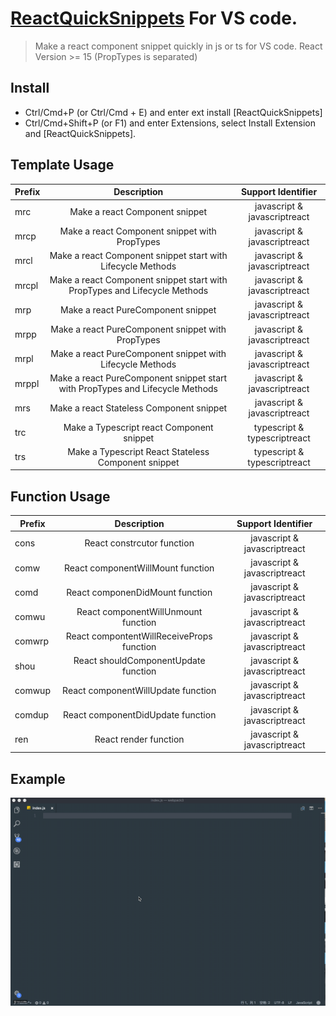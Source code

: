 # [ReactQuickSnippets](https://marketplace.visualstudio.com/items?itemName=Cecil.RQS#overview) For VS code.

> Make a react component snippet quickly in js or ts for VS code.
> React Version >= 15 (PropTypes is separated)

## Install

* Ctrl/Cmd+P (or Ctrl/Cmd + E) and enter ext install [ReactQuickSnippets]
* Ctrl/Cmd+Shift+P (or F1) and enter Extensions, select Install Extension and [ReactQuickSnippets].

## Template Usage

| Prefix |                                  Description                                  |      Support Identifier      |
| ------ | :---------------------------------------------------------------------------: | :--------------------------: |
| mrc    |                        Make a react Component snippet                         | javascript & javascriptreact |
| mrcp   |                 Make a react Component snippet with PropTypes                 | javascript & javascriptreact |
| mrcl   |          Make a react Component snippet start with Lifecycle Methods          | javascript & javascriptreact |
| mrcpl  |   Make a react Component snippet start with PropTypes and Lifecycle Methods   | javascript & javascriptreact |
| mrp    |                      Make a react PureComponent snippet                       | javascript & javascriptreact |
| mrpp   |               Make a react PureComponent snippet with PropTypes               | javascript & javascriptreact |
| mrpl   |           Make a react PureComponent snippet with Lifecycle Methods           | javascript & javascriptreact |
| mrppl  | Make a react PureComponent snippet start with PropTypes and Lifecycle Methods | javascript & javascriptreact |
| mrs    |                   Make a react Stateless Component snippet                    | javascript & javascriptreact |
| trc    |                   Make a Typescript react Component snippet                   | typescript & typescriptreact |
| trs    |              Make a Typescript React Stateless Component snippet              | typescript & typescriptreact |

## Function Usage

| Prefix |                                  Description                                  |      Support Identifier      |
| ------ | :---------------------------------------------------------------------------: | :--------------------------: |
| cons   |                        React  constrcutor function                            | javascript & javascriptreact |
| comw   |                 React componentWillMount function                             | javascript & javascriptreact |
| comd   |          React componenDidMount function                                      | javascript & javascriptreact |
| comwu  |   React componentWillUnmount function                                         | javascript & javascriptreact |
| comwrp |                      React compontentWillReceiveProps function                | javascript & javascriptreact |
| shou   |               React shouldComponentUpdate function                            | javascript & javascriptreact |
| comwup |           React componentWillUpdate function                                  | javascript & javascriptreact |
| comdup |   React componentDidUpdate function                                           | javascript & javascriptreact |
| ren    |                  React render function                                        | javascript & javascriptreact |

## Example

![](images/example.gif)
